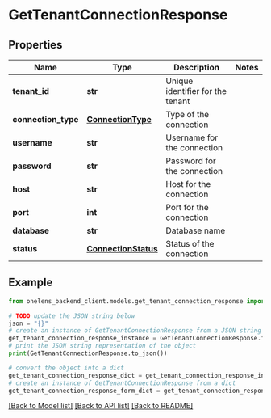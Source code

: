 # GetTenantConnectionResponse


## Properties

Name | Type | Description | Notes
------------ | ------------- | ------------- | -------------
**tenant_id** | **str** | Unique identifier for the tenant | 
**connection_type** | [**ConnectionType**](ConnectionType.md) | Type of the connection | 
**username** | **str** | Username for the connection | 
**password** | **str** | Password for the connection | 
**host** | **str** | Host for the connection | 
**port** | **int** | Port for the connection | 
**database** | **str** | Database name | 
**status** | [**ConnectionStatus**](ConnectionStatus.md) | Status of the connection | 

## Example

```python
from onelens_backend_client.models.get_tenant_connection_response import GetTenantConnectionResponse

# TODO update the JSON string below
json = "{}"
# create an instance of GetTenantConnectionResponse from a JSON string
get_tenant_connection_response_instance = GetTenantConnectionResponse.from_json(json)
# print the JSON string representation of the object
print(GetTenantConnectionResponse.to_json())

# convert the object into a dict
get_tenant_connection_response_dict = get_tenant_connection_response_instance.to_dict()
# create an instance of GetTenantConnectionResponse from a dict
get_tenant_connection_response_form_dict = get_tenant_connection_response.from_dict(get_tenant_connection_response_dict)
```
[[Back to Model list]](../README.md#documentation-for-models) [[Back to API list]](../README.md#documentation-for-api-endpoints) [[Back to README]](../README.md)


